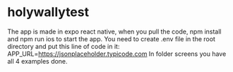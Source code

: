 # holywallytest
The app is made in expo react native, when you pull the code, npm install and npm run ios to start the app. You need to create .env file in the root directory and put this line of code in it:
APP_URL=https://jsonplaceholder.typicode.com
In folder screens you have all 4 examples done. 
